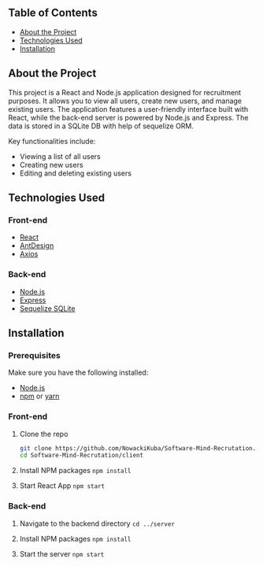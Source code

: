 ## Table of Contents

- [About the Project](#about-the-project)
- [Technologies Used](#technologies-used)
- [Installation](#installation)

## About the Project


This project is a React and Node.js application designed for recruitment purposes. It allows you to view all users, create new users, and manage existing users. The application features a user-friendly interface built with React, while the back-end server is powered by Node.js and Express. The data is stored in a SQLite DB with help of sequelize ORM.

Key functionalities include:
- Viewing a list of all users
- Creating new users
- Editing and deleting existing users


## Technologies Used

### Front-end
- [React](https://reactjs.org/)
- [AntDesign](https://ant.design/)
- [Axios](https://github.com/axios/axios)

### Back-end
- [Node.js](https://nodejs.org/)
- [Express](https://expressjs.com/)
- [Sequelize SQLite](https://sequelize.org/)

## Installation

### Prerequisites

Make sure you have the following installed:

- [Node.js](https://nodejs.org/)
- [npm](https://www.npmjs.com/) or [yarn](https://yarnpkg.com/)

### Front-end

1. Clone the repo
   ```sh
   git clone https://github.com/NowackiKuba/Software-Mind-Recrutation.git
   cd Software-Mind-Recrutation/client

2. Install NPM packages
  ``` npm install ```

3. Start React App
   ```npm start```

### Back-end

1. Navigate to the backend directory
   ```cd ../server```

2. Install NPM packages
   ```npm install```

3. Start the server
   ```npm start```
